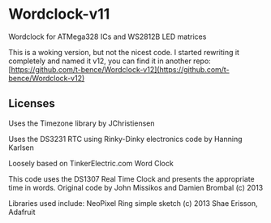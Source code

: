 # Wordclock-v11

Wordclock for ATMega328 ICs and WS2812B LED matrices

This is a woking version, but not the nicest code. I started rewriting it completely and named it v12, you can find it in another repo: [https://github.com/t-bence/Wordclock-v12](https://github.com/t-bence/Wordclock-v12)

## Licenses

Uses the Timezone library by JChristiensen

Uses the DS3231 RTC using Rinky-Dinky electronics code by Hanning Karlsen

Loosely based on TinkerElectric.com Word Clock

This code uses the DS1307 Real Time Clock and presents the appropriate time in words. Original code by John Missikos and Damien Brombal (c) 2013

Libraries used include: NeoPixel Ring simple sketch (c) 2013 Shae Erisson, Adafruit
